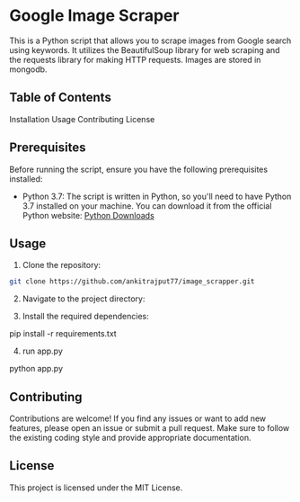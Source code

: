 # Google Image Scraper

This is a Python script that allows you to scrape images from Google search using keywords. It utilizes the BeautifulSoup library for web scraping and the requests library for making HTTP requests.
Images are stored in mongodb.

## Table of Contents

Installation 
Usage
Contributing
License

## Prerequisites

Before running the script, ensure you have the following prerequisites installed:

- Python 3.7: The script is written in Python, so you'll need to have Python 3.7 installed on your machine. You can download it from the official Python website: [Python Downloads](https://www.python.org/downloads/)

## Usage

1. Clone the repository:

```bash
git clone https://github.com/ankitrajput77/image_scrapper.git
```

2. Navigate to the project directory:

3. Install the required dependencies:

pip install -r requirements.txt

4. run app.py

python app.py

## Contributing
Contributions are welcome! If you find any issues or want to add new features, please open an issue or submit a pull request. Make sure to follow the existing coding style and provide appropriate documentation.

## License
This project is licensed under the MIT License.




